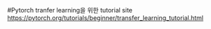 #Pytorch tranfer learning을 위한 tutorial site
https://pytorch.org/tutorials/beginner/transfer_learning_tutorial.html
